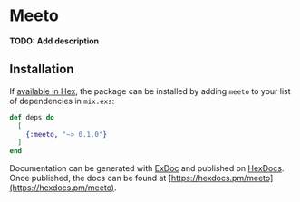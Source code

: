 # Meeto

**TODO: Add description**

## Installation

If [available in Hex](https://hex.pm/docs/publish), the package can be installed
by adding `meeto` to your list of dependencies in `mix.exs`:

```elixir
def deps do
  [
    {:meeto, "~> 0.1.0"}
  ]
end
```

Documentation can be generated with [ExDoc](https://github.com/elixir-lang/ex_doc)
and published on [HexDocs](https://hexdocs.pm). Once published, the docs can
be found at [https://hexdocs.pm/meeto](https://hexdocs.pm/meeto).

